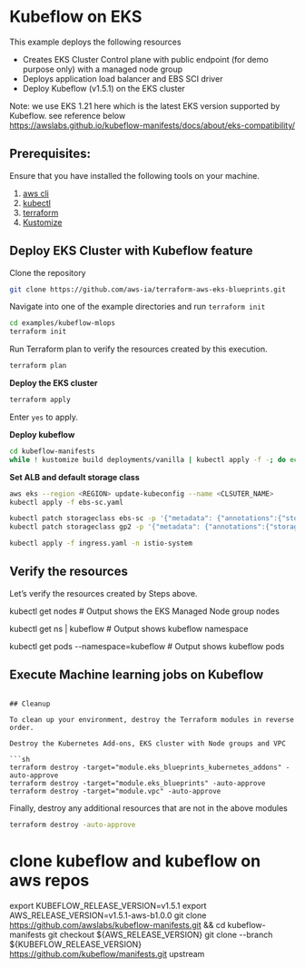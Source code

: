 # Kubeflow on EKS

This example deploys the following resources

- Creates EKS Cluster Control plane with public endpoint (for demo purpose only) with a managed node group
- Deploys application load balancer and EBS SCI driver
- Deploy Kubeflow (v1.5.1) on the EKS cluster

Note: we use EKS 1.21 here which is the latest EKS version supported by Kubeflow. see reference below <br>
https://awslabs.github.io/kubeflow-manifests/docs/about/eks-compatibility/

## Prerequisites:

Ensure that you have installed the following tools on your machine.

1. [aws cli](https://docs.aws.amazon.com/cli/latest/userguide/install-cliv2.html)
2. [kubectl](https://Kubernetes.io/docs/tasks/tools/)
3. [terraform](https://learn.hashicorp.com/tutorials/terraform/install-cli)
4. [Kustomize](https://kubectl.docs.kubernetes.io/installation/kustomize/)



## Deploy EKS Cluster with Kubeflow feature

Clone the repository

```sh
git clone https://github.com/aws-ia/terraform-aws-eks-blueprints.git
```

Navigate into one of the example directories and run `terraform init`

```sh
cd examples/kubeflow-mlops
terraform init
```

Run Terraform plan to verify the resources created by this execution.

```sh
terraform plan
```

**Deploy the EKS cluster**

```sh
terraform apply
```

Enter `yes` to apply.

**Deploy kubeflow**
```sh
cd kubeflow-manifests
while ! kustomize build deployments/vanilla | kubectl apply -f -; do echo "Retrying to apply resources"; sleep 30; done
```

**Set ALB and default storage class**
```sh
aws eks --region <REGION> update-kubeconfig --name <CLSUTER_NAME>
kubectl apply -f ebs-sc.yaml

kubectl patch storageclass ebs-sc -p '{"metadata": {"annotations":{"storageclass.kubernetes.io/is-default-class":"true"}}}'
kubectl patch storageclass gp2 -p '{"metadata": {"annotations":{"storageclass.kubernetes.io/is-default-class":"false"}}}'

kubectl apply -f ingress.yaml -n istio-system
```


## Verify the resources

Let’s verify the resources created by Steps above.



kubectl get nodes # Output shows the EKS Managed Node group nodes

kubectl get ns | kubeflow # Output shows kubeflow namespace

kubectl get pods --namespace=kubeflow # Output shows kubeflow pods



## Execute Machine learning jobs on Kubeflow


```

## Cleanup

To clean up your environment, destroy the Terraform modules in reverse order.

Destroy the Kubernetes Add-ons, EKS cluster with Node groups and VPC

```sh
terraform destroy -target="module.eks_blueprints_kubernetes_addons" -auto-approve
terraform destroy -target="module.eks_blueprints" -auto-approve
terraform destroy -target="module.vpc" -auto-approve
```

Finally, destroy any additional resources that are not in the above modules

```sh
terraform destroy -auto-approve
```



# clone kubeflow and kubeflow on aws repos
export KUBEFLOW_RELEASE_VERSION=v1.5.1
export AWS_RELEASE_VERSION=v1.5.1-aws-b1.0.0
git clone https://github.com/awslabs/kubeflow-manifests.git && cd kubeflow-manifests
git checkout ${AWS_RELEASE_VERSION}
git clone --branch ${KUBEFLOW_RELEASE_VERSION} https://github.com/kubeflow/manifests.git upstream